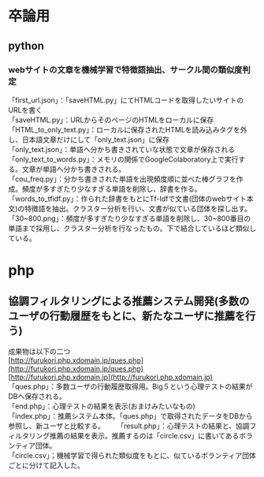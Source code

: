 # 卒論用   
## python
### webサイトの文章を機械学習で特徴語抽出、サークル間の類似度判定　　
「first_url.json」：「saveHTML.py」にてHTMLコードを取得したいサイトのURLを書く  
「saveHTML.py」：URLからそのページのHTMLをローカルに保存  
「HTML_to_only_text.py」：ローカルに保存されたHTMLを読み込みタグを外し、日本語文章だけにして「only_text.json」に保存  
「only_text.json」：単語へ分かち書きされていな状態で文章が保存される  
「only_text_to_words.py」：メモリの関係でGoogleColaboratory上で実行する。文章が単語へ分かち書きされる。  
「cou_freq.py」：分かち書きされた単語を出現頻度順に並べた棒グラフを作成。頻度が多すぎたり少なすぎる単語を削除し、辞書を作る。  
「words_to_tfidf.py」：作られた辞書をもとにTf-Idfで文書(団体のwebサイト本文)の特徴語を抽出。クラスター分析を行い、文書が似ている団体を探し出す。  
「30~800.png」：頻度が多すぎたり少なすぎる単語を削除し、30~800番目の単語まで採用し、クラスター分析を行なったもの。下で結合しているほど類似している。  
# php  
## 協調フィルタリングによる推薦システム開発(多数のユーザの行動履歴をもとに、新たなユーザに推薦を行う)  
成果物は以下の二つ  
[http://furukori.php.xdomain.jp/ques.php](http://furukori.php.xdomain.jp/ques.php)  
[http://furukori.php.xdomain.jp](http://furukori.php.xdomain.jp)  
「ques.php」：多数ユーザの行動履歴取得用。Big５という心理テストの結果がDBへ保存される。  
「end.php」：心理テストの結果を表示(おまけみたいなもの)  
「index.php」：推薦システム本体。「ques.php」で取得されたデータをDBから参照し、新ユーザと比較する。　　
「result.php」：心理テストの結果と、協調フィルタリング推薦の結果を表示。推薦するのは「circle.csv」に書いてあるボランティア団体。  
「circle.csv」；機械学習で得られた類似度をもとに、似ているボランティア団体ごとに分けて記入した。　　
